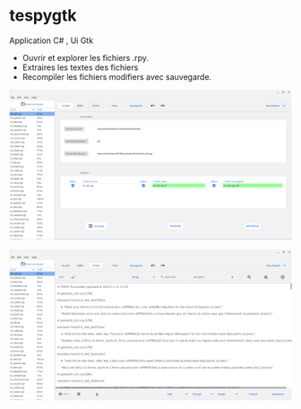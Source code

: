 # tespygtk

Application C# , Ui Gtk

- Ouvrir et explorer les fichiers .rpy.
- Extraires les textes des fichiers
- Recompiler les fichiers modifiers avec sauvegarde.



![Screenshot](https://github.com/fr999/tespygtk/blob/2b63b22c8ba0f1f8a45e36b6930bcccfa210c39d/Screenshot%202023-06-13%2016.04.16.png)

![Screenshot](https://github.com/fr999/tespygtk/blob/2b63b22c8ba0f1f8a45e36b6930bcccfa210c39d/Screenshot%202023-06-13%2016.04.43.png)

